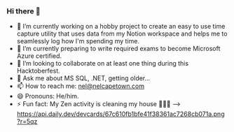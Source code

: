 ### Hi there 👋

<!--
**NelCapeTown/NelCapeTown** is a ✨ _special_ ✨ repository because its `README.md` (this file) appears on your GitHub profile.

Here are some ideas to get you started: -->

- 🔭 I’m currently working on a hobby project to create an easy to use time capture utility that uses data from my Notion workspace and helps me to seamlessly log how I'm spending my time.
- 🌱 I’m currently preparing to write required exams to become Microsoft Azure certified.
- 👯 I’m looking to collaborate on at least one thing during this Hacktoberfest.
- 💬 Ask me about MS SQL, .NET, getting older...
- 📫 How to reach me: nel@nelcapetown.com
- 😄 Pronouns: He/him.
- ⚡ Fun fact: My Zen activity is cleaning my house 🧼🧽🧹
-->
https://api.daily.dev/devcards/67c610fb1bfe41f38361ac7268cb071a.png?r=5qz
